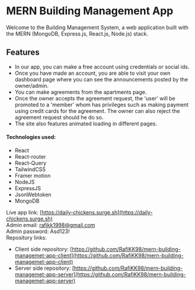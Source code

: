 # MERN Building Management App

Welcome to the Building Management System, a web application built with the MERN (MongoDB, Express.js, React.js, Node.js) stack.


## Features
- In our app, you can make a free account using credentials or social ids.
- Once you have made an account, you are able to visit your own dashboard page where you can see the announcements posted by the owner/admin.
- You can make agreements from the apartments page.
- Once the owner accepts the agreement request, the 'user' will be promoted to a 'member' whom has privileges such as making payment using credit cards for the agreement. The owner can also reject the agreement request should he do so.
- The site also features animated loading in different pages.

#### Technologies used: 
- React
- React-router
- React-Query
- TailwindCSS
- Framer motion
- NodeJS
- ExpressJS
- JsonWebtoken
- MongoDB


Live app link: [https://daily-chickens.surge.sh](https://daily-chickens.surge.sh) <br>
Admin email: rafikk1998@gmail.com <br>
Admin password: Asd123! <br>
Repository links:
- Client side repository: [https://github.com/RafiKK98/mern-building-managemet-app-client](https://github.com/RafiKK98/mern-building-managemet-app-client) 
- Server side repository: [https://github.com/RafiKK98/mern-building-managemet-app-server](https://github.com/RafiKK98/mern-building-managemet-app-server)

